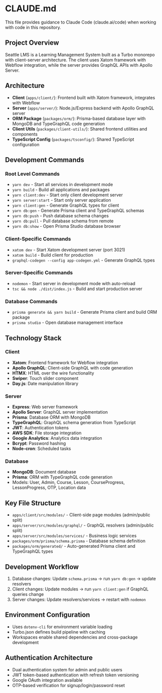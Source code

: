 # CLAUDE.md

This file provides guidance to Claude Code (claude.ai/code) when working with code in this repository.

## Project Overview

Seattle LMS is a Learning Management System built as a Turbo monorepo with client-server architecture. The client uses Xatom framework with Webflow integration, while the server provides GraphQL APIs with Apollo Server.

## Architecture

- **Client** (`apps/client/`): Frontend built with Xatom framework, integrates with Webflow
- **Server** (`apps/server/`): Node.js/Express backend with Apollo GraphQL server
- **ORM Package** (`packages/orm/`): Prisma-based database layer with MongoDB and TypeGraphQL code generation
- **Client Utils** (`packages/client-utils/`): Shared frontend utilities and components
- **TypeScript Config** (`packages/tsconfig/`): Shared TypeScript configuration

## Development Commands

### Root Level Commands
- `yarn dev` - Start all services in development mode
- `yarn build` - Build all applications and packages
- `yarn client:dev` - Start only client development server
- `yarn server:start` - Start only server application
- `yarn client:gen` - Generate GraphQL types for client
- `yarn db:gen` - Generate Prisma client and TypeGraphQL schemas
- `yarn db:push` - Push database schema changes
- `yarn db:pull` - Pull database schema from remote
- `yarn db:show` - Open Prisma Studio database browser

### Client-Specific Commands
- `xatom dev` - Start Xatom development server (port 3021)
- `xatom build` - Build client for production
- `graphql-codegen --config app-codegen.yml` - Generate GraphQL types

### Server-Specific Commands
- `nodemon` - Start server in development mode with auto-reload
- `tsc && node ./dist/index.js` - Build and start production server

### Database Commands
- `prisma generate && yarn build` - Generate Prisma client and build ORM package
- `prisma studio` - Open database management interface

## Technology Stack

### Client
- **Xatom**: Frontend framework for Webflow integration
- **Apollo GraphQL**: Client-side GraphQL with code generation
- **HTMX**: HTML over the wire functionality
- **Swiper**: Touch slider component
- **Day.js**: Date manipulation library

### Server
- **Express**: Web server framework
- **Apollo Server**: GraphQL server implementation
- **Prisma**: Database ORM with MongoDB
- **TypeGraphQL**: GraphQL schema generation from TypeScript
- **JWT**: Authentication tokens
- **AWS SDK**: File storage integration
- **Google Analytics**: Analytics data integration
- **Bcrypt**: Password hashing
- **Node-cron**: Scheduled tasks

### Database
- **MongoDB**: Document database
- **Prisma**: ORM with TypeGraphQL code generation
- Models: User, Admin, Course, Lesson, CourseProgress, LessonProgress, OTP, Location data

## Key File Structure

- `apps/client/src/modules/` - Client-side page modules (admin/public split)
- `apps/server/src/modules/graphql/` - GraphQL resolvers (admin/public split)
- `apps/server/src/modules/services/` - Business logic services
- `packages/orm/prisma/schema.prisma` - Database schema definition
- `packages/orm/generated/` - Auto-generated Prisma client and TypeGraphQL types

## Development Workflow

1. Database changes: Update `schema.prisma` → run `yarn db:gen` → update resolvers
2. Client changes: Update modules → run `yarn client:gen` if GraphQL queries change
3. Server changes: Update resolvers/services → restart with `nodemon`

## Environment Configuration

- Uses `dotenv-cli` for environment variable loading
- Turbo.json defines build pipeline with caching
- Workspaces enable shared dependencies and cross-package development

## Authentication Architecture

- Dual authentication system for admin and public users
- JWT token-based authentication with refresh token versioning
- Google OAuth integration available
- OTP-based verification for signup/login/password reset